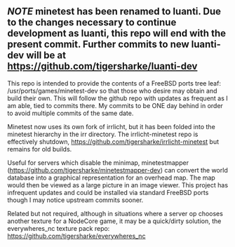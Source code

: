 *NOTE* minetest has been renamed to luanti.
Due to the changes necessary to continue development as luanti, this repo will end with the present commit. Further commits to new luanti-dev will be at https://github.com/tigersharke/luanti-dev
----

This repo is intended to provide the contents of a FreeBSD ports tree leaf: /usr/ports/games/minetest-dev so that those who desire may obtain and build their own.  This will follow the github repo with updates as frequent as I am able, tied to commits there.  My commits to be ONE day behind in order to avoid multiple commits of the same date.

Minetest now uses its own fork of irrlicht, but it has been folded into the minetest hierarchy in the irr directory.  The irrlicht-minetest repo is effectively shutdown, https://github.com/tigersharke/irrlicht-minetest but remains for old builds.

Useful for servers which disable the minimap, minetestmapper (https://github.com/tigersharke/minetestmapper-dev) can convert the world database into a graphical representation for an overhead map. The map would then be viewed as a large picture in an image viewer. This project has infrequent updates and could be installed via standard FreeBSD ports though I may notice upstream commits sooner.

Related but not required, although in situations where a server op chooses another texture for a NodeCore game, it may be a quick/dirty solution, the everywheres_nc texture pack repo: https://github.com/tigersharke/everywheres_nc
